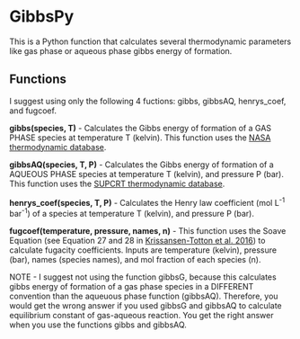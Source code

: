 # GibbsPy
This is a Python function that calculates several thermodynamic parameters like gas phase or aqueous phase gibbs energy of formation.

## Functions
I suggest using only the following 4 fuctions: gibbs, gibbsAQ, henrys_coef, and fugcoef.

**gibbs(species, T)** - Calculates the Gibbs energy of formation of a GAS PHASE species at temperature T (kelvin). This function uses the [NASA thermodynamic database](https://publications.anl.gov/anlpubs/2005/07/53802.pdf).

**gibbsAQ(species, T, P)** - Calculates the Gibbs energy of formation of a AQUEOUS PHASE species at temperature T (kelvin), and pressure P (bar). This function uses the [SUPCRT thermodynamic database](https://www.sciencedirect.com/science/article/pii/009830049290029Q).

**henrys_coef(species, T, P)** - Calculates the Henry law coefficient (mol L<sup>-1</sup> bar<sup>-1</sup>) of a species at temperature T (kelvin), and pressure P (bar).

**fugcoef(temperature, pressure, names, n)** - This function uses the Soave Equation (see Equation 27 and 28 in [Krissansen-Totton et al. 2016](https://www.liebertpub.com/doi/full/10.1089/ast.2015.1327?casa_token=LVXXfDQznwEAAAAA%3AiKsmU_1GdJO4ifGxVA30LzbPhFSMKexWc0gaJrDNxCf7D_i0ae9ym2ylWijp8dkpZOwp4ZC_Ivcr)) to calculate fugacity coefficients. Inputs are temperature (kelvin), pressure (bar), names (species names), and mol fraction of each species (n).

NOTE - I suggest not using the function gibbsG, because this calculates gibbs energy of formation of a gas phase species in a DIFFERENT convention than the aqueuous phase function (gibbsAQ). Therefore, you would get the wrong answer if you used gibbsG and gibbsAQ to calculate equilibrium constant of gas-aqueous reaction. You get the right answer when you use the functions gibbs and gibbsAQ.
